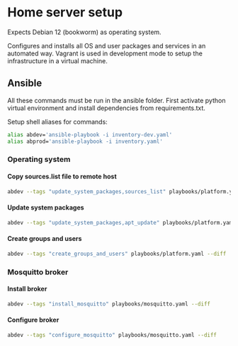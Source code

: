 # Home server setup

Expects Debian 12 (bookworm) as operating system.

Configures and installs all OS and user packages and services in an automated way. Vagrant is used in development mode to setup the infrastructure in a virtual machine.

## Ansible

All these commands must be run in the ansible folder. First activate python virtual environment and install dependencies from requirements.txt.

Setup shell aliases for commands:
```sh
alias abdev='ansible-playbook -i inventory-dev.yaml'
alias abprod='ansible-playbook -i inventory.yaml'
```

### Operating system

#### Copy sources.list file to remote host
```sh
abdev --tags "update_system_packages,sources_list" playbooks/platform.yaml --diff
```

#### Update system packages
```sh
abdev --tags "update_system_packages,apt_update" playbooks/platform.yaml --diff
```

#### Create groups and users
```sh
abdev --tags "create_groups_and_users" playbooks/platform.yaml --diff
```

### Mosquitto broker

#### Install broker
```sh
abdev --tags "install_mosquitto" playbooks/mosquitto.yaml --diff
```

#### Configure broker
```sh
abdev --tags "configure_mosquitto" playbooks/mosquitto.yaml --diff
```